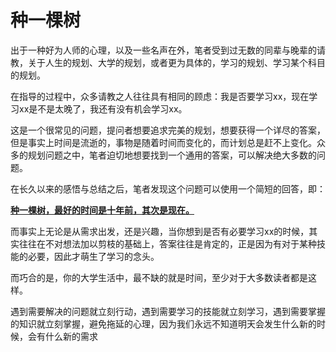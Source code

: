 # 种一棵树

出于一种好为人师的心理，以及一些名声在外，笔者受到过无数的同辈与晚辈的请教，关于人生的规划、大学的规划，或者更为具体的，学习的规划、学习某个科目的规划。

在指导的过程中，众多请教之人往往具有相同的顾虑：我是否要学习xx，现在学习xx是不是太晚了，我还有没有机会学习xx。

这是一个很常见的问题，提问者想要追求完美的规划，想要获得一个详尽的答案，但是事实上时间是流逝的，事物是随着时间而变化的，而计划总是赶不上变化。众多的规划问题之中，笔者迫切地想要找到一个通用的答案，可以解决绝大多数的问题。

在长久以来的感悟与总结之后，笔者发现这个问题可以使用一个简短的回答，即：

**<u>种一棵树，最好的时间是十年前，其次是现在。</u>**

而事实上无论是从需求出发，还是兴趣，当你想到是否有必要学习xx的时候，其实往往在不对想法加以剪枝的基础上，答案往往是肯定的，正是因为有对于某种技能的必要，因此才萌生了学习的念头。

而巧合的是，你的大学生活中，最不缺的就是时间，至少对于大多数读者都是这样。

遇到需要解决的问题就立刻行动，遇到需要学习的技能就立刻学习，遇到需要掌握的知识就立刻掌握，避免拖延的心理，因为我们永远不知道明天会发生什么新的时候，会有什么新的需求